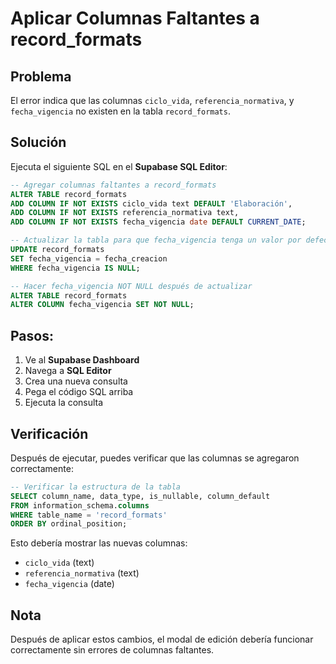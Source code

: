 # Aplicar Columnas Faltantes a record_formats

## Problema
El error indica que las columnas `ciclo_vida`, `referencia_normativa`, y `fecha_vigencia` no existen en la tabla `record_formats`.

## Solución
Ejecuta el siguiente SQL en el **Supabase SQL Editor**:

```sql
-- Agregar columnas faltantes a record_formats
ALTER TABLE record_formats 
ADD COLUMN IF NOT EXISTS ciclo_vida text DEFAULT 'Elaboración',
ADD COLUMN IF NOT EXISTS referencia_normativa text,
ADD COLUMN IF NOT EXISTS fecha_vigencia date DEFAULT CURRENT_DATE;

-- Actualizar la tabla para que fecha_vigencia tenga un valor por defecto si es NULL
UPDATE record_formats 
SET fecha_vigencia = fecha_creacion 
WHERE fecha_vigencia IS NULL;

-- Hacer fecha_vigencia NOT NULL después de actualizar
ALTER TABLE record_formats 
ALTER COLUMN fecha_vigencia SET NOT NULL;
```

## Pasos:
1. Ve al **Supabase Dashboard**
2. Navega a **SQL Editor**
3. Crea una nueva consulta
4. Pega el código SQL arriba
5. Ejecuta la consulta

## Verificación
Después de ejecutar, puedes verificar que las columnas se agregaron correctamente:

```sql
-- Verificar la estructura de la tabla
SELECT column_name, data_type, is_nullable, column_default
FROM information_schema.columns 
WHERE table_name = 'record_formats'
ORDER BY ordinal_position;
```

Esto debería mostrar las nuevas columnas:
- `ciclo_vida` (text)
- `referencia_normativa` (text)
- `fecha_vigencia` (date)

## Nota
Después de aplicar estos cambios, el modal de edición debería funcionar correctamente sin errores de columnas faltantes.
